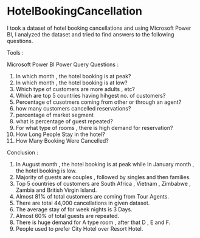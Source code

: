# HotelBookingCancellation


I took a dataset of hotel booking cancellations and using Microsoft Power BI, I analyzed the dataset and tried to find answers to the following questions.

Tools :

Microsoft Power BI
Power Query
Questions :

1) In which month , the hotel booking is at peak?
2) In which month , the hotel booking is at low?
3) Which type of customers are more adults , etc?
4) Which are top 5 countries having hihgest no. of customers?
5) Percentage of cusotmers coming from other or through an agent?
6) how many customers cancelled reservations?
7) percentage of market segment
8) what is percentage of guest repeated?
9) For what type of rooms , there is high demand for reservation?
10) How Long People Stay in the hotel?
11) How Many Booking Were Cancelled?


Conclusion :

1) In August month , the hotel booking is at peak while In January month , the hotel booking is low.
2) Majority of guests are couples , followed by singles and then families.
3) Top 5 countries of customers are South Africa , Vietnam , Zimbabwe , Zambia and British Virgin Island.
4) Almost 81% of total customers are coming from Tour Agents.
5) There are total 44,000 cancellations in given dataset.
6) The average stay of for week nights is 3 Days.
7) Almost 60% of total guests are repeated.
8) There is huge demand for A type room , after that D , E and F.
9) People used to prefer City Hotel over Resort Hotel.
